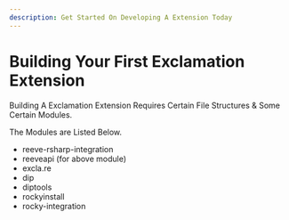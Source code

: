 ```yaml
---
description: Get Started On Developing A Extension Today
---
```


# Building Your First Exclamation Extension

Building A Exclamation Extension Requires Certain File Structures & Some Certain Modules.

The Modules are Listed Below.

* reeve-rsharp-integration
* reeveapi \(for above module\)
* excla.re
* dip
* diptools
* rockyinstall
* rocky-integration



